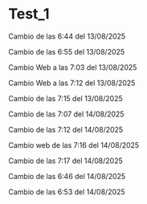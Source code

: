 # Test_1
Cambio de las 6:44 del 13/08/2025

Cambio de las 6:55 del 13/08/2025

Cambio Web a las 7:03 del 13/08/2025

Cambio Web a las 7:12 del 13/08/2025

Cambio de las 7:15 del 13/08/2025

Cambio de las 7:07 del 14/08/2025

Cambio de las 7:12 del 14/08/2025

Cambio web de las 7:16 del 14/08/2025

Cambio de las 7:17 del 14/08/2025

Cambio de las 6:46 del 14/08/2025

Cambio de las 6:53 del 14/08/2025

  
